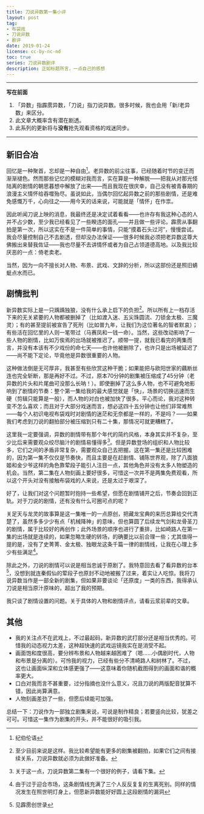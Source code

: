 ```yaml
---
title: 刀说异数第一集小评
layout: post
tag:
- 布袋戏
- 刀说异数
- 剧评
date: 2019-01-24
license: cc-by-nc-nd
toc: true
series: 刀说异数剧评
description: 正如标题所言，一点自己的感想
---
```


-------

**写在前面**

1. 「异数」指霹雳异数，「刀说」指刀说异数。很多时候，我也会用「新/老异数」来区分。
2. 此文章大概率含有潜在剧透。
3. 此系列的更新将与**没有**抢先观看资格的戏迷同步。

-------

## 新旧合冶

回忆是一种聚首，忘却是一种自由[^1]。老异数的前尘往事，已经随着时节的变迁而渐渐褪色。然而那些记忆的模糊对我而言，实在算是一种解脱——把我从对那光怪陆离的剧情的朝思暮想中解放了出来——而且我现在很庆幸，自己没有被青春期的浪漫主义情怀给吞噬殆尽。虽说如此，当偶尔回忆起异数之前的那些剧情，还是难免感慨万千，心向往之——用今天的话来说，可能就是「情怀」在作祟。

因此听闻刀说上映的消息，我最终还是决定试着看看——也许存有我这种心态的人并不占少数，至少我已经看见了一些睽违的面孔——并且做一些评论。霹雳从事翻拍是第一次，所以这实在不是一件简单的事情，只能“摸着石头过河”，慢慢尝试。我会尽量控制自己不去剧透，但却没办法保证——很多时候我必须把老异数这尊大佛搬出来替我佐证——我也尽量不去讲情怀或者为自己占领道德高地。以及我比较厌恶的一点：倚老卖老。

当然，因为一向不擅长对人物、布景、武戏、文辞的分析，所以这部份还是照旧蜻蜓点水而已。

## 剧情批判

新异数实际上是一只踽踽独狼，没有什么承上启下的负担[^2]。所以所有上一档存活下来的无关紧要的人物都被删掉了（比如渡入迷、五尖珠圆流、刀锁金太极、三魔灵）；有的甚至提前被宣告了死刑（比如普九年，让我们为这位著名的智者默哀）；有些活在回忆里的人则一笔带过（马赛凤和一钱一命）。当然，这些改动影响了一些人物的剧情，比如万俟焉的出场就被推迟了。顺带一提，就我已看完的两集而言，并没有本该有不少戏份的命七天——也许他被删除了，也许只是出场被延迟了——尚不能下定论，毕竟他是异数很重要的人物。

这种做法倒是无可厚非，我甚至有些欣赏这种干脆；如果能把与欧阳世家的藕断丝连也完全斩断，那是再好不过。不过，原本70分钟的剧集被压缩成了45分钟（老异数的片头和片尾曲可没那么长呐！）。即使删掉了这么多人物，也不可避免地影响到了剧情的节奏：整个第一集给我的最大感觉就是「快」，场景的切换迅速而生硬（剪辑只能算是一般），而人物的对白也被加快了很多。平心而论，我对这种转变不怎么喜欢；而且对于大部分戏迷而言，想必这四十五分钟也让他们非常难熬——每个人初识电视布袋戏时对剧情的迷茫和无奈都是一样的，不是吗？——如果我们考虑到刀说的翻拍部分被压缩到只有二十集，那情况可就更糟糕了。

这里我一定要强调，异数的剧情带有那个年代的简约风格，本身其实并不复杂，至少比后来需要观众绞尽脑汁的剧情易懂得多[^3]。但是异数登场的组织和人物比较多，它们之间的矛盾非常复杂，需要观众自己去把握。这在第一集还是比较困难的，因为第一集不仅仅是节奏快，而且主要是在赶剧情、铺陈世界观，除了八面狼姬和金少爷这样的角色靠荤段子能引人注目一点，其他角色并没有太多人物塑造的机会。当然，第二集在人物刻画上要好很多，可惜这一次并不是两集免费观看，所以这个开头对没有接触布袋戏的人来说，还是太过于艰深了。

好了，让我们对这个问题暂时抱持一些希望，但愿在剧情铺开之后，节奏会回到正轨。对于刀说的剧情，还有没有什么可圈可点的呢？

关足天与龙灵的故事算是这一集唯一的一点原创，把藏龙宝典的来历总算给交代清楚了，虽然多多少少有点「机械降神」的意味，但也算圆了后续龙气剑和龙骨圣刀的剧情，属于比较好的再创作；此外场景的顺序也进行了重排，比如崎路人在第一集的出场就是连续的，如果忽略生硬的转场，的确要比以前合理一些；尤其值得一提的是，没有了史菁菁、金太极、独眼龙这条千篇一律的剧情线，让我在心理上多少有些满足[^4]。

除此之外，刀说的剧情可以说是相当忠诚于原剧了。我特意回去看了看异数的台本[^5]，没想到就连秦假仙的荤段子也原封不动地被搬了过来，着实让人吃惊。我将刀说异数当作是一部全新的剧集，但如果非要谈论「还原度」一类的东西，我得承认刀说是相当原汁原味的，超出了我的预期。

我只谈了剧情设置的问题。关于具体的人物和剧情评点，请看云浆前辈的文章。

## 其他

- 我的关注点不在武戏上，不过最起码，新异数的武打部分还是相当优秀的。可惜我的动态视力太差，这种超快速的武戏运镜我实在是消受不起。
- 画面饱和度很高，要分辨布景和人物越来越困难了（嗯……小偶剧时代，人物和布景是分离的）。可怜我的视力，已经有些分不清崎路人和树林了。不过，这也让画面纵深和立体感更强了——这意味着你随机截图得到的画面和谐的概率更大。
- 口白对我而言不甚重要，过分指摘也没什么意义，况且刀说的两版配音犹算不错，因此尚算满意。
- 人物刻画差劲了一些，但愿后续能可加强。

总结一下：刀说作为一部独立剧集来说，可说是制作精良；若要竖向比较，犹差之可可。可惜这一集作为剧集的开头，并不能很好的吸引我。

[^1]: 纪伯伦语
[^2]: 至少目前来说是这样。我比较希望能有更多的剧集被翻拍，如果它们之间有接续关系，刀说异数就必须为此做好准备。
[^3]: 关于这一点，刀说异数第二集有一个很好的例子，请看下集。
[^4]: 由于过于迎合市场，这条剧情线充满了三个人反反复复的生离死别。同样的情况发生在照世明灯身上，但愿新异数能好好圆上这段剧情的漏洞
[^5]: 见霹雳创世录
